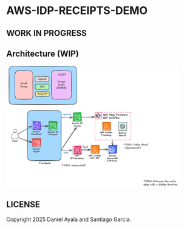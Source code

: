 # AWS-IDP-RECEIPTS-DEMO

## WORK IN PROGRESS

## Architecture (WIP)

<img src="assets/architecture_v1.png" width=90%> <br>

## LICENSE

Copyright 2025 Daniel Ayala and Santiago Garcia.
